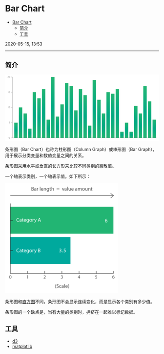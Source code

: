 # Bar Chart

- [Bar Chart](#bar-chart)
  - [简介](#%e7%ae%80%e4%bb%8b)
  - [工具](#%e5%b7%a5%e5%85%b7)

2020-05-15, 13:53
***

## 简介

![bar chart](images/2020-03-31-17-25-41.png)

条形图（Bar Chart）也称为柱形图（Column Graph）或棒形图（Bar Graph），用于展示分类变量和数值变量之间的关系。

条形图采用水平或垂直的长方形来比较不同类别的离散值。

一个轴表示类别，一个轴表示值。如下所示：

![bar chart](images/2020-03-31-17-29-20.png)

条形图和[直方图](histogram.md)不同，条形图不会显示连续变化，而是显示各个类别有多少值。

条形图的一个缺点是，当有大量的类别时，拥挤在一起难以标记数据。

## 工具

- [d3](http://bl.ocks.org/mbostock/3885304)
- [matplotlib](https://python-graph-gallery.com/barplot/)
